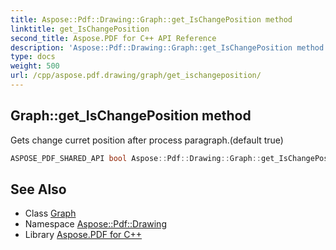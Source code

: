 ```yaml
---
title: Aspose::Pdf::Drawing::Graph::get_IsChangePosition method
linktitle: get_IsChangePosition
second_title: Aspose.PDF for C++ API Reference
description: 'Aspose::Pdf::Drawing::Graph::get_IsChangePosition method. Gets change curret position after process paragraph.(default true) in C++.'
type: docs
weight: 500
url: /cpp/aspose.pdf.drawing/graph/get_ischangeposition/
---
```

## Graph::get_IsChangePosition method


Gets change curret position after process paragraph.(default true)

```cpp
ASPOSE_PDF_SHARED_API bool Aspose::Pdf::Drawing::Graph::get_IsChangePosition() const
```

## See Also

* Class [Graph](../)
* Namespace [Aspose::Pdf::Drawing](../../)
* Library [Aspose.PDF for C++](../../../)
